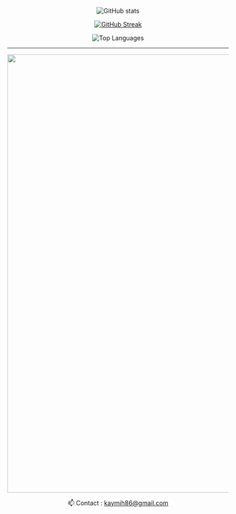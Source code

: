 <p align="center"><img src="https://github-readme-stats.vercel.app/api?username=kaymih&show_icons=true&theme=dark" alt="GitHub stats" /></p>

<p align="center"><a href="https://git.io/streak-stats"><img src="https://streak-stats.demolab.com/?user=kaymih&theme=dark" alt="GitHub Streak" /></a></p>

<p align="center"><img src="https://github-readme-stats.vercel.app/api/top-langs/?username=kaymih&theme=dark&layout=donut" alt="Top Languages" /></p>

---

<p>
  <img src="https://media0.giphy.com/media/v1.Y2lkPTc5MGI3NjExOWNzdmExM2gwdWdzaWc1NW1ycTRpaTUzbGd4c29pcXhjbGdpaXZtZiZlcD12MV9pbnRlcm5hbF9naWZfYnlfaWQmY3Q9Zw/EvpaQ7YVPCZvG/giphy.gif" width="1000" />
</p>

<p align="center">
  📫 Contact : <a href="mailto:vincent.guerrini@ynov.com">kaymih86@gmail.com</a>
</p>
